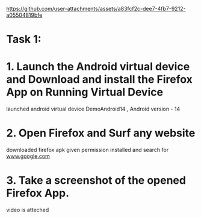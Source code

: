 

https://github.com/user-attachments/assets/a83fcf2c-dee7-4fb7-9212-a05504819bfe

# Task 1:
# 1. Launch the Android virtual device and Download and install the Firefox App on Running Virtual Device
launched android virtual device DemoAndroid14 , Android version - 14 
# 2. Open Firefox and Surf any website
downloaded firefox apk 
given permission 
installed and search for www.google.com
# 3. Take a screenshot of the opened Firefox App.
video is atteched
